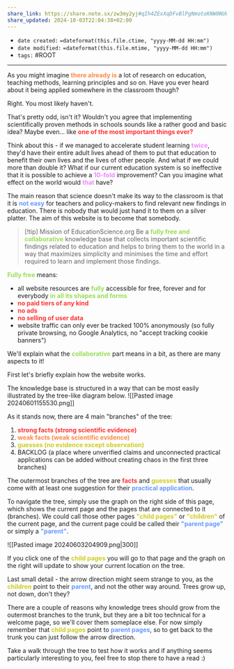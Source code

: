 ```yaml
---
share_link: https://share.note.sx/zw3my2yj#qIh4ZExXqDFvBlPgNmotoKNW0NUW+GGx+Xiv1eQmIRY
share_updated: 2024-10-03T22:04:38+02:00
---
```

- `date created:` `=dateformat(this.file.ctime, "yyyy-MM-dd HH:mm")`
- `date modified:` `=dateformat(this.file.mtime, "yyyy-MM-dd HH:mm")`
- `tags:` #ROOT

***

As you might imagine <span style="color: #F84;"><b>there already is</b></span> a lot of research on education, teaching methods, learning principles and so on. Have you ever heard about it being applied somewhere in the classroom though?

Right. You most likely haven't.

That's pretty odd, isn't it? Wouldn't you agree that implementing scientifically proven methods in schools sounds like a rather good and basic idea? Maybe even... like <span style="color: #F33;"><b>one of the most important things ever?</b></span>

Think about this - if we managed to accelerate student learning <span style="color: #E8F;"><b>twice</b></span>, they'd have their entire adult lives ahead of them to put that education to benefit their own lives and the lives of other people. And what if we could more than double it? What if our current education system is so ineffective that it is possible to achieve a <span style="color: #E8F;"><b>10-fold</b></span> improvement? Can you imagine what effect on the world would <span style="color: #E8F;"><b>that</b></span> have?

The main reason that science doesn't make its way to the classroom is that it is <span style="color: #69F;"><b>not easy</b></span> for teachers and policy-makers to find relevant new findings in education. There is nobody that would just hand it to them on a silver platter. The aim of this website is to become that somebody.

> [!tip] Mission of EducationScience.org
> Be a <span style="color: #9D5;"><b>fully free and collaborative</b></span> knowledge base that collects important scientific findings related to education and helps to bring them to the world in a way that maximizes simplicity and minimises the time and effort required to learn and implement those findings.

<span style="color: #9D5;"><b>Fully free</b></span> means:
- all website resources are <span style="color: #9D5;"><b>fully</b></span> accessible for free, forever and for everybody <span style="color: #9D5;"><b>in all its shapes and forms</b></span>
- <span style="color: #F33;"><b>no paid tiers of any kind</b></span>
- <span style="color: #F33;"><b>no ads</b></span>
- <span style="color: #F33;"><b>no selling of user data</b></span>
- website traffic can only ever be tracked 100% anonymously (so fully private browsing, no Google Analytics, no "accept tracking cookie banners")

We'll explain what the <span style="color: #9D5;"><b>collaborative</b></span> part means in a bit, as there are many aspects to it!

First let's briefly explain how the website works.

The knowledge base is structured in a way that can be most easily illustrated by the tree-like diagram below.
![[Pasted image 20240601155530.png]]

As it stands now, there are 4 main "branches" of the tree:
1. <span style="color: #F33;"><b>strong facts (strong scientific evidence)</b></span>
2. <span style="color: #F84;"><b>weak facts (weak scientific evidence)</b></span>
3. <span style="color: #CC2;"><b>guesses (no evidence except observation)</b></span>
4. BACKLOG (a place where unverified claims and unconnected practical applications can be added without creating chaos in the first three branches)

The outermost branches of the tree are <span style="color: #F33;"><b>facts</b></span> and <span style="color: #CC2;"><b>guesses</b></span> that usually come with at least one suggestion for their <span style="color: #69F;"><b>practical application</b></span>.

To navigate the tree, simply use the graph on the right side of this page, which shows the current page and the pages that are connected to it (branches). We could call those other pages <span style="color: #CC2;"><b>"child pages"</b></span> or <span style="color: #CC2;"><b>"children"</b></span> of the current page, and the current page could be called their <span style="color: #69F;"><b>"parent page"</b></span> or simply a <span style="color: #69F;"><b>"parent"</b></span>.

![[Pasted image 20240603204909.png|300]]

If you click one of the <span style="color: #CC2;"><b>child pages</b></span> you will go to that page and the graph on the right will update to show your current location on the tree.

Last small detail - the arrow direction might seem strange to you, as the <span style="color: #CC2;"><b>children</b></span> point to their <span style="color: #69F;"><b>parent</b></span>, and not the other way around. Trees grow up, not down, don't they?

There are a couple of reasons why knowledge trees should grow from the outermost branches to the trunk, but they are a bit too technical for a welcome page, so we'll cover them someplace else. For now simply remember that <span style="color: #CC2;"><b>child pages</b></span> point to <span style="color: #69F;"><b>parent pages</b></span>, so to get back to the trunk you can just follow the arrow direction.

Take a walk through the tree to test how it works and if anything seems particularly interesting to you, feel free to stop there to have a read :)